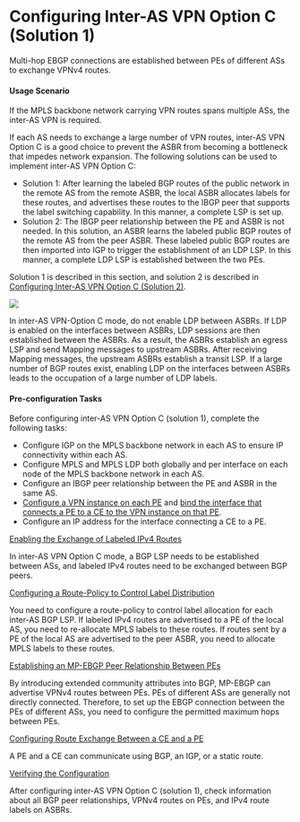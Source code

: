 Configuring Inter-AS VPN Option C (Solution 1)
==============================================

Multi-hop EBGP connections are established between PEs of different ASs to exchange VPNv4 routes.

#### Usage Scenario

If the MPLS backbone network carrying VPN routes spans multiple ASs, the inter-AS VPN is required.

If each AS needs to exchange a large number of VPN routes, inter-AS VPN Option C is a good choice to prevent the ASBR from becoming a bottleneck that impedes network expansion. The following solutions can be used to implement inter-AS VPN Option C:

* Solution 1: After learning the labeled BGP routes of the public network in the remote AS from the remote ASBR, the local ASBR allocates labels for these routes, and advertises these routes to the IBGP peer that supports the label switching capability. In this manner, a complete LSP is set up.
* Solution 2: The IBGP peer relationship between the PE and ASBR is not needed. In this solution, an ASBR learns the labeled public BGP routes of the remote AS from the peer ASBR. These labeled public BGP routes are then imported into IGP to trigger the establishment of an LDP LSP. In this manner, a complete LDP LSP is established between the two PEs.

Solution 1 is described in this section, and solution 2 is described in [Configuring Inter-AS VPN Option C (Solution 2)](dc_vrp_mpls-l3vpn-v4_cfg_0143.html).

![](../../../../public_sys-resources/note_3.0-en-us.png) 

In inter-AS VPN-Option C mode, do not enable LDP between ASBRs. If LDP is enabled on the interfaces between ASBRs, LDP sessions are then established between the ASBRs. As a result, the ASBRs establish an egress LSP and send Mapping messages to upstream ASBRs. After receiving Mapping messages, the upstream ASBRs establish a transit LSP. If a large number of BGP routes exist, enabling LDP on the interfaces between ASBRs leads to the occupation of a large number of LDP labels.



#### Pre-configuration Tasks

Before configuring inter-AS VPN Option C (solution 1), complete the following tasks:

* Configure IGP on the MPLS backbone network in each AS to ensure IP connectivity within each AS.
* Configure MPLS and MPLS LDP both globally and per interface on each node of the MPLS backbone network in each AS.
* Configure an IBGP peer relationship between the PE and ASBR in the same AS.
* [Configure a VPN instance on each PE](dc_vrp_mpls-l3vpn-v4_cfg_0155.html) and [bind the interface that connects a PE to a CE to the VPN instance on that PE](dc_vrp_mpls-l3vpn-v4_cfg_0156.html).
* Configure an IP address for the interface connecting a CE to a PE.


[Enabling the Exchange of Labeled IPv4 Routes](../../../../software/nev8r10_vrpv8r16/user/vrp/dc_vrp_mpls-l3vpn-v4_cfg_0137.html)

In inter-AS VPN Option C mode, a BGP LSP needs to be established between ASs, and labeled IPv4 routes need to be exchanged between BGP peers.

[Configuring a Route-Policy to Control Label Distribution](../../../../software/nev8r10_vrpv8r16/user/vrp/dc_vrp_mpls-l3vpn-v4_cfg_0138.html)

You need to configure a route-policy to control label allocation for each inter-AS BGP LSP. If labeled IPv4 routes are advertised to a PE of the local AS, you need to re-allocate MPLS labels to these routes. If routes sent by a PE of the local AS are advertised to the peer ASBR, you need to allocate MPLS labels to these routes.

[Establishing an MP-EBGP Peer Relationship Between PEs](../../../../software/nev8r10_vrpv8r16/user/vrp/dc_vrp_mpls-l3vpn-v4_cfg_0139.html)

By introducing extended community attributes into BGP, MP-EBGP can advertise VPNv4 routes between PEs. PEs of different ASs are generally not directly connected. Therefore, to set up the EBGP connection between the PEs of different ASs, you need to configure the permitted maximum hops between PEs.

[Configuring Route Exchange Between a CE and a PE](../../../../software/nev8r10_vrpv8r16/user/vrp/dc_vrp_mpls-l3vpn-v4_cfg_0140.html)

A PE and a CE can communicate using BGP, an IGP, or a static route.

[Verifying the Configuration](../../../../software/nev8r10_vrpv8r16/user/vrp/dc_vrp_mpls-l3vpn-v4_cfg_0141.html)

After configuring inter-AS VPN Option C (solution 1), check information about all BGP peer relationships, VPNv4 routes on PEs, and IPv4 route labels on ASBRs.